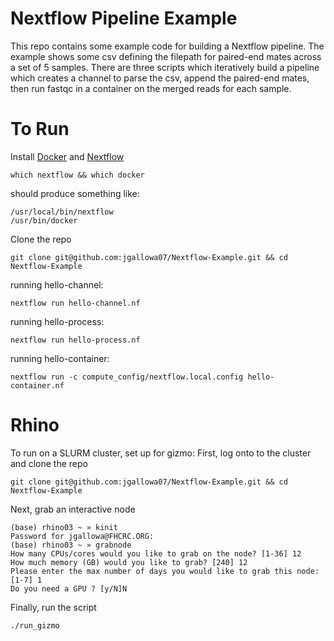 # Nextflow Pipeline Example

This repo contains some example code for building a Nextflow pipeline.
The example shows some csv defining the filepath for paired-end mates across a set of 5 samples.
There are three scripts which iteratively build a pipeline which creates a channel to parse the
csv, append the paired-end mates, then run fastqc in a container on the merged reads for each sample. 

# To Run

Install [Docker](https://docs.docker.com/get-docker/) and [Nextflow](https://www.nextflow.io/docs/latest/getstarted.html)
```
which nextflow && which docker
```
should produce something like:
```
/usr/local/bin/nextflow
/usr/bin/docker
```

Clone the repo
```
git clone git@github.com:jgallowa07/Nextflow-Example.git && cd Nextflow-Example
```

running hello-channel:
```
nextflow run hello-channel.nf
```

running hello-process:
```
nextflow run hello-process.nf
```

running hello-container:
```
nextflow run -c compute_config/nextflow.local.config hello-container.nf
```

# Rhino

To run on a SLURM cluster, set up for gizmo:
First, log onto to the cluster and clone the repo
```
git clone git@github.com:jgallowa07/Nextflow-Example.git && cd Nextflow-Example
```

Next, grab an interactive node
```
(base) rhino03 ~ » kinit
Password for jgallowa@FHCRC.ORG: 
(base) rhino03 ~ » grabnode
How many CPUs/cores would you like to grab on the node? [1-36] 12
How much memory (GB) would you like to grab? [240] 12
Please enter the max number of days you would like to grab this node: [1-7] 1
Do you need a GPU ? [y/N]N
```

Finally, run the script
```
./run_gizmo
```






